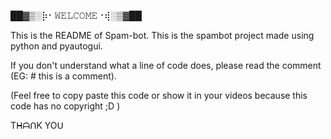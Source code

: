 ██▓▒­░⡷⠂𝚆𝙴𝙻𝙲𝙾𝙼𝙴⠐⢾░▒▓██

This is the README of Spam-bot. This is the spambot project made using python and pyautogui. 

If you don't understand what a line of code does, please read the comment (EG: # this is a comment).

(Feel free to copy paste this code or show it in your videos because this code has no copyright ;D )

TᕼᗩᑎK YOᑌ
